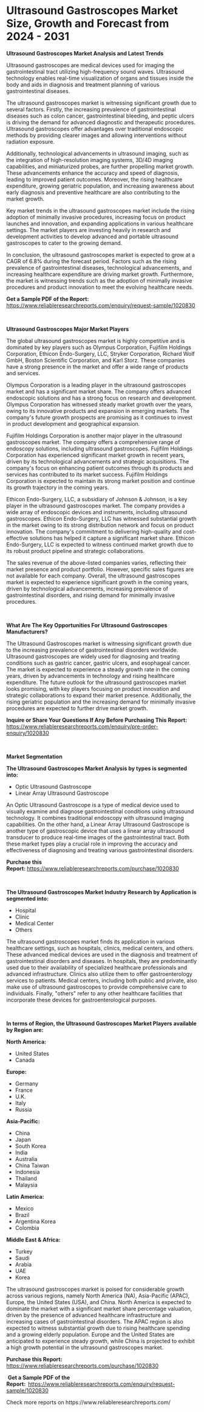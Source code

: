 <p><h1>Ultrasound Gastroscopes Market Size, Growth and Forecast from 2024 - 2031</h1></p><p><strong>Ultrasound Gastroscopes Market Analysis and Latest Trends</strong></p>
<p><p>Ultrasound gastroscopes are medical devices used for imaging the gastrointestinal tract utilizing high-frequency sound waves. Ultrasound technology enables real-time visualization of organs and tissues inside the body and aids in diagnosis and treatment planning of various gastrointestinal diseases.</p><p>The ultrasound gastroscopes market is witnessing significant growth due to several factors. Firstly, the increasing prevalence of gastrointestinal diseases such as colon cancer, gastrointestinal bleeding, and peptic ulcers is driving the demand for advanced diagnostic and therapeutic procedures. Ultrasound gastroscopes offer advantages over traditional endoscopic methods by providing clearer images and allowing interventions without radiation exposure.</p><p>Additionally, technological advancements in ultrasound imaging, such as the integration of high-resolution imaging systems, 3D/4D imaging capabilities, and miniaturized probes, are further propelling market growth. These advancements enhance the accuracy and speed of diagnosis, leading to improved patient outcomes. Moreover, the rising healthcare expenditure, growing geriatric population, and increasing awareness about early diagnosis and preventive healthcare are also contributing to the market growth.</p><p>Key market trends in the ultrasound gastroscopes market include the rising adoption of minimally invasive procedures, increasing focus on product launches and innovation, and expanding applications in various healthcare settings. The market players are investing heavily in research and development activities to develop advanced and portable ultrasound gastroscopes to cater to the growing demand.</p><p>In conclusion, the ultrasound gastroscopes market is expected to grow at a CAGR of 6.8% during the forecast period. Factors such as the rising prevalence of gastrointestinal diseases, technological advancements, and increasing healthcare expenditure are driving market growth. Furthermore, the market is witnessing trends such as the adoption of minimally invasive procedures and product innovation to meet the evolving healthcare needs.</p></p>
<p><strong>Get a Sample PDF of the Report:&nbsp;</strong> <a href="https://www.reliableresearchreports.com/enquiry/request-sample/1020830">https://www.reliableresearchreports.com/enquiry/request-sample/1020830</a></p>
<p>&nbsp;</p>
<p><strong>Ultrasound Gastroscopes Major Market Players</strong></p>
<p><p>The global ultrasound gastroscopes market is highly competitive and is dominated by key players such as Olympus Corporation, Fujifilm Holdings Corporation, Ethicon Endo-Surgery, LLC, Stryker Corporation, Richard Wolf GmbH, Boston Scientific Corporation, and Karl Storz. These companies have a strong presence in the market and offer a wide range of products and services.</p><p>Olympus Corporation is a leading player in the ultrasound gastroscopes market and has a significant market share. The company offers advanced endoscopic solutions and has a strong focus on research and development. Olympus Corporation has witnessed steady market growth over the years, owing to its innovative products and expansion in emerging markets. The company's future growth prospects are promising as it continues to invest in product development and geographical expansion.</p><p>Fujifilm Holdings Corporation is another major player in the ultrasound gastroscopes market. The company offers a comprehensive range of endoscopy solutions, including ultrasound gastroscopes. Fujifilm Holdings Corporation has experienced significant market growth in recent years, driven by its technological advancements and strategic acquisitions. The company's focus on enhancing patient outcomes through its products and services has contributed to its market success. Fujifilm Holdings Corporation is expected to maintain its strong market position and continue its growth trajectory in the coming years.</p><p>Ethicon Endo-Surgery, LLC, a subsidiary of Johnson & Johnson, is a key player in the ultrasound gastroscopes market. The company provides a wide array of endoscopic devices and instruments, including ultrasound gastroscopes. Ethicon Endo-Surgery, LLC has witnessed substantial growth in the market owing to its strong distribution network and focus on product innovation. The company's commitment to delivering high-quality and cost-effective solutions has helped it capture a significant market share. Ethicon Endo-Surgery, LLC is expected to witness continued market growth due to its robust product pipeline and strategic collaborations.</p><p>The sales revenue of the above-listed companies varies, reflecting their market presence and product portfolio. However, specific sales figures are not available for each company. Overall, the ultrasound gastroscopes market is expected to experience significant growth in the coming years, driven by technological advancements, increasing prevalence of gastrointestinal disorders, and rising demand for minimally invasive procedures.</p></p>
<p>&nbsp;</p>
<p><strong>What Are The Key Opportunities For Ultrasound Gastroscopes Manufacturers?</strong></p>
<p><p>The Ultrasound Gastroscopes market is witnessing significant growth due to the increasing prevalence of gastrointestinal disorders worldwide. Ultrasound gastroscopes are widely used for diagnosing and treating conditions such as gastric cancer, gastric ulcers, and esophageal cancer. The market is expected to experience a steady growth rate in the coming years, driven by advancements in technology and rising healthcare expenditure. The future outlook for the ultrasound gastroscopes market looks promising, with key players focusing on product innovation and strategic collaborations to expand their market presence. Additionally, the rising geriatric population and the increasing demand for minimally invasive procedures are expected to further drive market growth.</p></p>
<p><strong>Inquire or Share Your Questions If Any Before Purchasing This Report:</strong> <a href="https://www.reliableresearchreports.com/enquiry/pre-order-enquiry/1020830">https://www.reliableresearchreports.com/enquiry/pre-order-enquiry/1020830</a></p>
<p>&nbsp;</p>
<p><strong>Market Segmentation</strong></p>
<p><strong>The Ultrasound Gastroscopes Market Analysis by types is segmented into:</strong></p>
<p><ul><li>Optic Ultrasound Gastroscope</li><li>Linear Array Ultrasound Gastroscope</li></ul></p>
<p><p>An Optic Ultrasound Gastroscope is a type of medical device used to visually examine and diagnose gastrointestinal conditions using ultrasound technology. It combines traditional endoscopy with ultrasound imaging capabilities. On the other hand, a Linear Array Ultrasound Gastroscope is another type of gastroscopic device that uses a linear array ultrasound transducer to produce real-time images of the gastrointestinal tract. Both these market types play a crucial role in improving the accuracy and effectiveness of diagnosing and treating various gastrointestinal disorders.</p></p>
<p><strong>Purchase this Report:&nbsp;</strong><a href="https://www.reliableresearchreports.com/purchase/1020830">https://www.reliableresearchreports.com/purchase/1020830</a></p>
<p>&nbsp;</p>
<p><strong>The Ultrasound Gastroscopes Market Industry Research by Application is segmented into:</strong></p>
<p><ul><li>Hospital</li><li>Clinic</li><li>Medical Center</li><li>Others</li></ul></p>
<p><p>The ultrasound gastroscopes market finds its application in various healthcare settings, such as hospitals, clinics, medical centers, and others. These advanced medical devices are used in the diagnosis and treatment of gastrointestinal disorders and diseases. In hospitals, they are predominantly used due to their availability of specialized healthcare professionals and advanced infrastructure. Clinics also utilize them to offer gastroenterology services to patients. Medical centers, including both public and private, also make use of ultrasound gastroscopes to provide comprehensive care to individuals. Finally, "others" refer to any other healthcare facilities that incorporate these devices for gastroenterological purposes.</p></p>
<p>&nbsp;</p>
<p><strong>In terms of Region, the Ultrasound Gastroscopes Market Players available by Region are:</strong></p>
<p>
    <p> <strong> North America: </strong>
        <ul>
            <li>United States</li>
            <li>Canada</li>
        </ul>
        </p> 
    <p> <strong> Europe: </strong>
        <ul>
            <li>Germany</li>
            <li>France</li>
            <li>U.K.</li>
            <li>Italy</li>
            <li>Russia</li>
        </ul>
        </p> 
    <p> <strong> Asia-Pacific: </strong>
        <ul>
            <li>China</li>
            <li>Japan</li>
            <li>South Korea</li>
            <li>India</li>
            <li>Australia</li>
            <li>China Taiwan</li>
            <li>Indonesia</li>
            <li>Thailand</li>
            <li>Malaysia</li>
        </ul>
        </p> 
    <p> <strong> Latin America: </strong>
        <ul>
            <li>Mexico</li>
            <li>Brazil</li>
            <li>Argentina Korea</li>
            <li>Colombia</li>
        </ul>
        </p> 
    <p> <strong> Middle East & Africa: </strong>
        <ul>
            <li>Turkey</li>
            <li>Saudi</li>
            <li>Arabia</li>
            <li>UAE</li>
            <li>Korea</li>
        </ul>
    </p>
    </p>
<p><p>The ultrasound gastroscopes market is poised for considerable growth across various regions, namely North America (NA), Asia-Pacific (APAC), Europe, the United States (USA), and China. North America is expected to dominate the market with a significant market share percentage valuation, driven by the presence of advanced healthcare infrastructure and increasing cases of gastrointestinal disorders. The APAC region is also expected to witness substantial growth due to rising healthcare spending and a growing elderly population. Europe and the United States are anticipated to experience steady growth, while China is projected to exhibit a high growth potential in the ultrasound gastroscopes market.</p></p>
<p><strong>Purchase this Report: </strong><a href="https://www.reliableresearchreports.com/purchase/1020830">https://www.reliableresearchreports.com/purchase/1020830</a></p>
<p>&nbsp;<strong>Get a Sample PDF of the Report:&nbsp;&nbsp;</strong><a href="https://www.reliableresearchreports.com/enquiry/request-sample/1020830">https://www.reliableresearchreports.com/enquiry/request-sample/1020830</a></p>
<p><strong></strong></p>
<p>Check more reports on https://www.reliableresearchreports.com/</p>